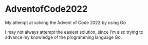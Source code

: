 # AdventofCode2022
My attempt at solving the Advent of Code 2022 by using Go

I may not always attempt the easiest solution, since I'm also trying to advance my knowledge of the programming language Go.